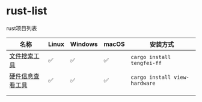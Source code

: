 # rust-list
rust项目列表

| 名称                                                         | Linux | Windows | macOS | 安装方式                      |
| ------------------------------------------------------------ | ----- | ------- | ----- | ----------------------------- |
| [文件搜索工具](https://github.com/tengfei-xy/ff)             | ✅     | ✅       | ✅     | `cargo install tengfei-ff`    |
| [硬件信息查看工具](https://github.com/tengfei-xy/view-hardware) | ✅     | ✅       | ✅     | `cargo install view-hardware` |
|                                                              |       |         |       |                               |
|                                                              |       |         |       |                               |


